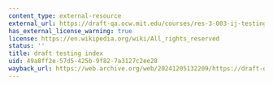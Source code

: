 ```yaml
---
content_type: external-resource
external_url: https://draft-qa.ocw.mit.edu/courses/res-3-003-ij-testing-search-index-18-spring-2022/
has_external_license_warning: true
license: https://en.wikipedia.org/wiki/All_rights_reserved
status: ''
title: draft testing index
uid: 49a8ff2e-57d5-425b-9f82-7a3127c2ee28
wayback_url: https://web.archive.org/web/20241205132209/https://draft-qa.ocw.mit.edu/courses/res-3-003-ij-testing-search-index-18-spring-2022/
---
```

